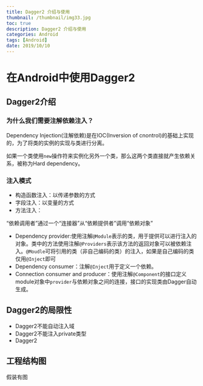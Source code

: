 ```yaml
---
title: Dagger2 介绍与使用
thumbnail: /thumbnail/img33.jpg
toc: true
description: Dagger2 介绍与使用
categories: Android
tags: [Android]
date: 2019/10/10
---
```


# 在Android中使用Dagger2

## Dagger2介绍

### 为什么我们需要注解依赖注入？

Dependency Injection\(注解依赖\)是在IOC\(Inversion of cnontrol\)的基础上实现的，为了将类的实例的实现与类进行分离。

如果一个类使用`new`操作符来实例化另外一个类，那么这两个类直接就产生依赖关系，被称为Hard dependency。
<!--more-->
### 注入模式

* 构造函数注入：以传递参数的方式
* 字段注入：以变量的方式
* 方法注入：

“依赖调用者”通过一个“连接器”从“依赖提供者”调用“依赖对象”

* Dependency provider:使用注解`@Module`表示的类，用于提供可以进行注入的对象。类中的方法使用注解`@Providers`表示该方法的返回对象可以被依赖注入。`@Moudle`可将引用的类（非自己编码的类）的注入，如果是自己编码的类仅用`@Inject`即可
* Dependency consumer：注解`@Inject`用于定义一个依赖。
* Connection consumer and producer：使用注解`@Component`的接口定义module对象中`provider`与依赖对象之间的连接，接口的实现类由Dagger自动生成。

## Dagger2的局限性

* Dagger2不能自动注入域
* Dagger2不能注入private类型
* Dagger2

## 工程结构图

假装有图

